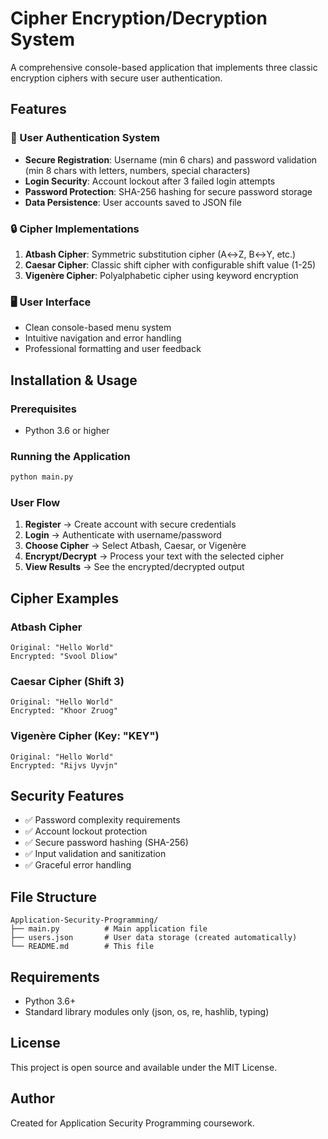 # Cipher Encryption/Decryption System

A comprehensive console-based application that implements three classic encryption ciphers with secure user authentication.

## Features

### 🔐 User Authentication System
- **Secure Registration**: Username (min 6 chars) and password validation (min 8 chars with letters, numbers, special characters)
- **Login Security**: Account lockout after 3 failed login attempts
- **Password Protection**: SHA-256 hashing for secure password storage
- **Data Persistence**: User accounts saved to JSON file

### 🔒 Cipher Implementations
1. **Atbash Cipher**: Symmetric substitution cipher (A↔Z, B↔Y, etc.)
2. **Caesar Cipher**: Classic shift cipher with configurable shift value (1-25)
3. **Vigenère Cipher**: Polyalphabetic cipher using keyword encryption

### 🖥️ User Interface
- Clean console-based menu system
- Intuitive navigation and error handling
- Professional formatting and user feedback

## Installation & Usage

### Prerequisites
- Python 3.6 or higher

### Running the Application
```bash
python main.py
```

### User Flow
1. **Register** → Create account with secure credentials
2. **Login** → Authenticate with username/password  
3. **Choose Cipher** → Select Atbash, Caesar, or Vigenère
4. **Encrypt/Decrypt** → Process your text with the selected cipher
5. **View Results** → See the encrypted/decrypted output

## Cipher Examples

### Atbash Cipher
```
Original: "Hello World"
Encrypted: "Svool Dliow"
```

### Caesar Cipher (Shift 3)
```
Original: "Hello World"  
Encrypted: "Khoor Zruog"
```

### Vigenère Cipher (Key: "KEY")
```
Original: "Hello World"
Encrypted: "Rijvs Uyvjn"
```

## Security Features

- ✅ Password complexity requirements
- ✅ Account lockout protection  
- ✅ Secure password hashing (SHA-256)
- ✅ Input validation and sanitization
- ✅ Graceful error handling

## File Structure

```
Application-Security-Programming/
├── main.py          # Main application file
├── users.json       # User data storage (created automatically)
└── README.md        # This file
```

## Requirements

- Python 3.6+
- Standard library modules only (json, os, re, hashlib, typing)

## License

This project is open source and available under the MIT License.

## Author

Created for Application Security Programming coursework.